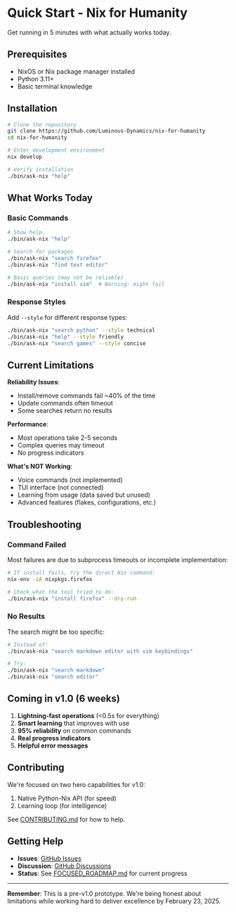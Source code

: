 # Quick Start - Nix for Humanity

Get running in 5 minutes with what actually works today.

## Prerequisites

- NixOS or Nix package manager installed
- Python 3.11+
- Basic terminal knowledge

## Installation

```bash
# Clone the repository
git clone https://github.com/Luminous-Dynamics/nix-for-humanity
cd nix-for-humanity

# Enter development environment
nix develop

# Verify installation
./bin/ask-nix "help"
```

## What Works Today

### Basic Commands
```bash
# Show help
./bin/ask-nix "help"

# Search for packages
./bin/ask-nix "search firefox"
./bin/ask-nix "find text editor"

# Basic queries (may not be reliable)
./bin/ask-nix "install vim"  # Warning: might fail
```

### Response Styles
Add `--style` for different response types:
```bash
./bin/ask-nix "search python" --style technical
./bin/ask-nix "help" --style friendly
./bin/ask-nix "search games" --style concise
```

## Current Limitations

**Reliability Issues**:
- Install/remove commands fail ~40% of the time
- Update commands often timeout
- Some searches return no results

**Performance**:
- Most operations take 2-5 seconds
- Complex queries may timeout
- No progress indicators

**What's NOT Working**:
- Voice commands (not implemented)
- TUI interface (not connected)
- Learning from usage (data saved but unused)
- Advanced features (flakes, configurations, etc.)

## Troubleshooting

### Command Failed
Most failures are due to subprocess timeouts or incomplete implementation:
```bash
# If install fails, try the direct Nix command:
nix-env -iA nixpkgs.firefox

# Check what the tool tried to do:
./bin/ask-nix "install firefox" --dry-run
```

### No Results
The search might be too specific:
```bash
# Instead of:
./bin/ask-nix "search markdown editor with vim keybindings"

# Try:
./bin/ask-nix "search markdown"
./bin/ask-nix "search editor"
```

## Coming in v1.0 (6 weeks)

1. **Lightning-fast operations** (<0.5s for everything)
2. **Smart learning** that improves with use
3. **95% reliability** on common commands
4. **Real progress indicators**
5. **Helpful error messages**

## Contributing

We're focused on two hero capabilities for v1.0:
1. Native Python-Nix API (for speed)
2. Learning loop (for intelligence)

See [CONTRIBUTING.md](CONTRIBUTING.md) for how to help.

## Getting Help

- **Issues**: [GitHub Issues](https://github.com/Luminous-Dynamics/nix-for-humanity/issues)
- **Discussion**: [GitHub Discussions](https://github.com/Luminous-Dynamics/nix-for-humanity/discussions)
- **Status**: See [FOCUSED_ROADMAP.md](FOCUSED_ROADMAP.md) for current progress

---

**Remember**: This is a pre-v1.0 prototype. We're being honest about limitations while working hard to deliver excellence by February 23, 2025.
